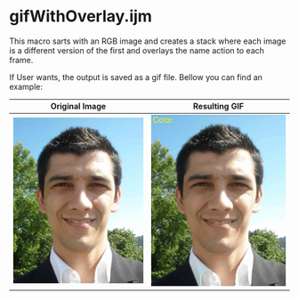 # gifWithOverlay.ijm

This macro sarts with an RGB image and creates a stack where each image is a different version of the first and overlays the name action to each frame.

If User wants, the output is saved as a gif file. 
Bellow you can find an example:

| Original Image  | Resulting GIF |
| ------------- | ------------- |
| ![Original Image](https://github.com/econdesousa/ImageAnalysis/blob/master/gifWithOverlay/008_passe.JPG)  | ![Original Image](https://github.com/econdesousa/ImageAnalysis/blob/master/gifWithOverlay/008_passe.gif)  |



